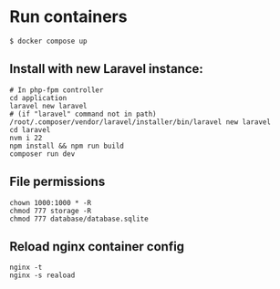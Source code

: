 # Run containers

	$ docker compose up

## Install with new Laravel instance: 

	# In php-fpm controller 
	cd application
	laravel new laravel
	# (if "laravel" command not in path)
	/root/.composer/vendor/laravel/installer/bin/laravel new laravel
	cd laravel
	nvm i 22
	npm install && npm run build
	composer run dev

## File permissions

	chown 1000:1000 * -R
	chmod 777 storage -R
	chmod 777 database/database.sqlite 


## Reload nginx container config

	nginx -t
	nginx -s reaload